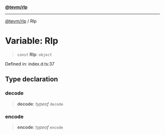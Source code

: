 [**@tevm/rlp**](../README.md)

***

[@tevm/rlp](../globals.md) / Rlp

# Variable: Rlp

> `const` **Rlp**: `object`

Defined in: index.d.ts:37

## Type declaration

### decode

> **decode**: *typeof* `decode`

### encode

> **encode**: *typeof* `encode`
